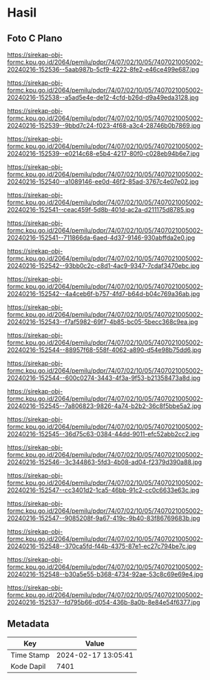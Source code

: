 # Hasil

## Foto C Plano

https://sirekap-obj-formc.kpu.go.id/2064/pemilu/pdpr/74/07/02/10/05/7407021005002-20240216-152536--5aab987b-5cf9-4222-8fe2-e46ce499e687.jpg

https://sirekap-obj-formc.kpu.go.id/2064/pemilu/pdpr/74/07/02/10/05/7407021005002-20240216-152538--a5ad5e4e-de12-4cfd-b26d-d9a49eda3128.jpg

https://sirekap-obj-formc.kpu.go.id/2064/pemilu/pdpr/74/07/02/10/05/7407021005002-20240216-152539--9bbd7c24-f023-4f68-a3c4-28746b0b7869.jpg

https://sirekap-obj-formc.kpu.go.id/2064/pemilu/pdpr/74/07/02/10/05/7407021005002-20240216-152539--e0214c68-e5b4-4217-80f0-c028eb94b6e7.jpg

https://sirekap-obj-formc.kpu.go.id/2064/pemilu/pdpr/74/07/02/10/05/7407021005002-20240216-152540--a1089146-ee0d-46f2-85ad-3767c4e07e02.jpg

https://sirekap-obj-formc.kpu.go.id/2064/pemilu/pdpr/74/07/02/10/05/7407021005002-20240216-152541--ceac459f-5d8b-401d-ac2a-d211175d8785.jpg

https://sirekap-obj-formc.kpu.go.id/2064/pemilu/pdpr/74/07/02/10/05/7407021005002-20240216-152541--711866da-6aed-4d37-9146-930abffda2e0.jpg

https://sirekap-obj-formc.kpu.go.id/2064/pemilu/pdpr/74/07/02/10/05/7407021005002-20240216-152542--93bb0c2c-c8d1-4ac9-9347-7cdaf3470ebc.jpg

https://sirekap-obj-formc.kpu.go.id/2064/pemilu/pdpr/74/07/02/10/05/7407021005002-20240216-152542--4a4ceb6f-b757-4fd7-b64d-b04c769a36ab.jpg

https://sirekap-obj-formc.kpu.go.id/2064/pemilu/pdpr/74/07/02/10/05/7407021005002-20240216-152543--f7af5982-69f7-4b85-bc05-5becc368c9ea.jpg

https://sirekap-obj-formc.kpu.go.id/2064/pemilu/pdpr/74/07/02/10/05/7407021005002-20240216-152544--88957f68-558f-4062-a890-d54e98b75dd6.jpg

https://sirekap-obj-formc.kpu.go.id/2064/pemilu/pdpr/74/07/02/10/05/7407021005002-20240216-152544--600c0274-3443-4f3a-9f53-b21358473a8d.jpg

https://sirekap-obj-formc.kpu.go.id/2064/pemilu/pdpr/74/07/02/10/05/7407021005002-20240216-152545--7a806823-9826-4a74-b2b2-36c8f5bbe5a2.jpg

https://sirekap-obj-formc.kpu.go.id/2064/pemilu/pdpr/74/07/02/10/05/7407021005002-20240216-152545--36d75c63-0384-44dd-9011-efc52abb2cc2.jpg

https://sirekap-obj-formc.kpu.go.id/2064/pemilu/pdpr/74/07/02/10/05/7407021005002-20240216-152546--3c344863-5fd3-4b08-ad04-f2379d390a88.jpg

https://sirekap-obj-formc.kpu.go.id/2064/pemilu/pdpr/74/07/02/10/05/7407021005002-20240216-152547--cc3401d2-1ca5-46bb-91c2-cc0c6633e63c.jpg

https://sirekap-obj-formc.kpu.go.id/2064/pemilu/pdpr/74/07/02/10/05/7407021005002-20240216-152547--9085208f-9a67-419c-9b40-83f86769683b.jpg

https://sirekap-obj-formc.kpu.go.id/2064/pemilu/pdpr/74/07/02/10/05/7407021005002-20240216-152548--370ca5fd-f44b-4375-87e1-ec27c794be7c.jpg

https://sirekap-obj-formc.kpu.go.id/2064/pemilu/pdpr/74/07/02/10/05/7407021005002-20240216-152548--b30a5e55-b368-4734-92ae-53c8c69e69e4.jpg

https://sirekap-obj-formc.kpu.go.id/2064/pemilu/pdpr/74/07/02/10/05/7407021005002-20240216-152537--fd795b66-d054-436b-8a0b-8e84e54f6377.jpg


## Metadata

| Key        | Value               |
| ---------- | ------------------- |
| Time Stamp | 2024-02-17 13:05:41 |
| Kode Dapil | 7401                |



